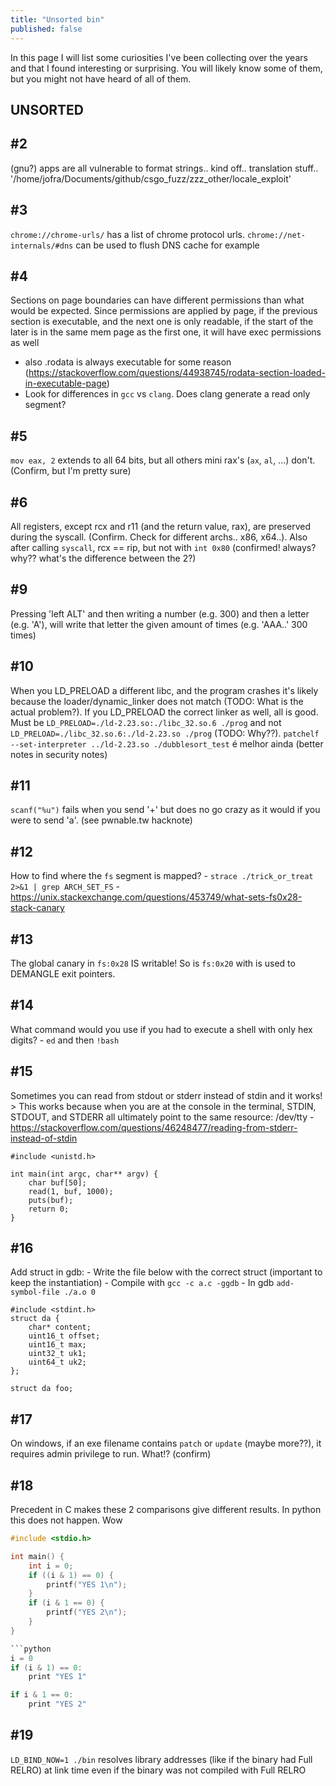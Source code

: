 ```yaml
---
title: "Unsorted bin"
published: false
---
```


In this page I will list some curiosities I've been collecting over the years and that I found interesting or surprising. You will likely know some of them, but you might not have heard of all of them.

## UNSORTED
## #2
(gnu?) apps are all vulnerable to format strings.. kind off.. translation stuff.. '/home/jofra/Documents/github/csgo_fuzz/zzz_other/locale_exploit'


## #3
`chrome://chrome-urls/` has a list of chrome protocol urls.  `chrome://net-internals/#dns` can be used to flush DNS cache for example

## #4
Sections on page boundaries can have different permissions than what would be expected. Since permissions are applied by page, if the previous section is executable, and the next one is only readable, if the start of the later is in the same mem page as the first one, it will have exec permissions as well
   - also .rodata is always executable for some reason (https://stackoverflow.com/questions/44938745/rodata-section-loaded-in-executable-page)
   - Look for differences in `gcc` vs `clang`. Does clang generate a read only segment?

## #5
`mov eax, 2` extends to all 64 bits, but all others mini rax's (`ax`, `al`, ...) don't. (Confirm, but I'm pretty sure)

## #6
All registers, except rcx and r11 (and the return value, rax), are preserved during the syscall. (Confirm. Check for different archs.. x86, x64..). Also after calling `syscall`, rcx == rip, but not with `int 0x80` (confirmed! always? why?? what's the difference between the 2?)

## #9
Pressing 'left ALT' and then writing a number (e.g. 300) and then a letter (e.g. 'A'), will write that letter the given amount of times (e.g. 'AAA..' 300 times)

## #10
When you LD_PRELOAD a different libc, and the program crashes it's likely because the loader/dynamic_linker does not match (TODO: What is the actual problem?). If you LD_PRELOAD the correct linker as well, all is good. Must be `LD_PRELOAD=./ld-2.23.so:./libc_32.so.6 ./prog` and not `LD_PRELOAD=./libc_32.so.6:./ld-2.23.so ./prog` (TODO: Why??). `patchelf --set-interpreter ../ld-2.23.so ./dubblesort_test` é melhor ainda (better notes in security notes)

## #11
`scanf("%u")` fails when you send '+' but does no go crazy as it would if you were to send 'a'. (see pwnable.tw hacknote)

## #12
How to find where the `fs` segment is mapped?
    - `strace ./trick_or_treat 2>&1 | grep ARCH_SET_FS`
    - https://unix.stackexchange.com/questions/453749/what-sets-fs0x28-stack-canary

## #13
The global canary in `fs:0x28` IS writable! So is `fs:0x20` with is used to DEMANGLE exit pointers.

## #14
What command would you use if you had to execute a shell with only hex digits?
    - `ed` and then `!bash`

## #15
Sometimes you can read from stdout or stderr instead of stdin and it works!
    > This works because when you are at the console in the terminal, STDIN, STDOUT, and STDERR all ultimately point to the same resource: /dev/tty
    - https://stackoverflow.com/questions/46248477/reading-from-stderr-instead-of-stdin

```
#include <unistd.h>

int main(int argc, char** argv) {
    char buf[50];
    read(1, buf, 1000);
    puts(buf);
    return 0;
}
```

## #16
Add struct in gdb:
    - Write the file below with the correct struct (important to keep the instantiation)
    - Compile with `gcc -c a.c -ggdb`
    - In gdb `add-symbol-file ./a.o 0`

```
#include <stdint.h>
struct da {
	char* content;
	uint16_t offset;
	uint16_t max;
	uint32_t uk1;
	uint64_t uk2;
};
​
struct da foo;
```

## #17
On windows, if an exe filename contains `patch` or `update` (maybe more??), it requires admin privilege to run. What!? (confirm)

## #18
Precedent in C makes these 2 comparisons give different results. In python this does not happen. Wow

```C
#include <stdio.h>

int main() {
    int i = 0;
    if ((i & 1) == 0) {
        printf("YES 1\n");
    }
    if (i & 1 == 0) {
        printf("YES 2\n");
    }
}

```python
i = 0
if (i & 1) == 0:
    print "YES 1"

if i & 1 == 0:
    print "YES 2"
```

## #19
`LD_BIND_NOW=1 ./bin` resolves library addresses (like if the binary had Full RELRO) at link time even if the binary was not compiled with Full RELRO
